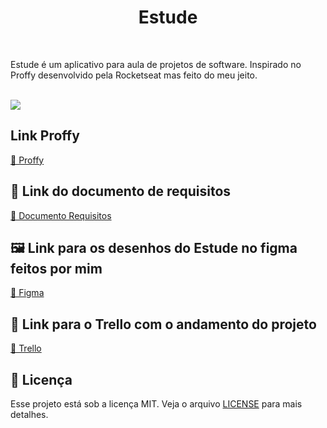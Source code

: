 <h1 align="center">Estude</h1>
<br/>
<p>Estude é um aplicativo para aula de projetos de software. Inspirado no Proffy desenvolvido pela Rocketseat mas feito do meu jeito.</p>
<br/>
<img src="https://github.com/nortongoncalves/Estude/blob/main/Estude.gif" />

## Link Proffy 
<a href="https://github.com/rocketseat-education/nlw-02-omnistack">🔗 Proffy</a>

## :page_with_curl: Link do documento de requisitos
<a href="https://docs.google.com/document/d/1xpl-3hg8IIzii8xnGmSBEBI4ilQEErIwBPZT-6XEmS8/edit?usp=sharing"> 🔗 Documento Requisitos</a>

## :framed_picture: Link para os desenhos do Estude no figma feitos por mim
<a href="https://www.figma.com/file/hqj3oof5LUK6jgzSYpuIgZ/Estude?node-id=105%3A20">🔗 Figma</a>

## :calendar: Link para o Trello com o andamento do projeto
<a href="https://trello.com/b/6njNnOLx/estude">🔗 Trello</a>

## :memo: Licença

Esse projeto está sob a licença MIT. Veja o arquivo [LICENSE](LICENSE.md) para mais detalhes.
